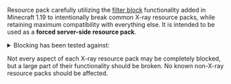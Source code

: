 Resource pack carefully utilizing the [filter block](https://minecraft.wiki/w/Pack.mcmeta) functionality added in Minecraft 1.19 to intentionally break common X-ray resource packs, while retaining maximum compatibility with everything else. It is intended to be used as a **forced server-side resource pack**.

<details>
<summary>Blocking has been tested against:</summary>

* **X-ray Ultimate**: "Xray_Ultimate_1.21_v5.2.2.zip" (Jan 12, 2025)
* **Better X-Ray ( xray )**: "Better Xray [ Vanilla ] 1.19 #1.2" (May 13, 2022)
* **Better X-Ray Lite ( xray )**: "Better Xray [ Vanilla ] Lite 1.19" (May 13, 2022)
* **BetterXray**: "BetterXray" (Jun 16, 2025)
* **FPS Xray**: "FPSXray.zip" (Jun 22, 2023)
* **Super Xray**: "Super Xray v1.0.0.zip" (Dec 14, 2021)
* **FREE Extreme Xray Download ItsJxk**: "(UNZIP) ItsJxk Supreme Xray.zip" (Nov 23, 2023)
* **Xray for Tensura**: "tensura.zip" (Jan 6, 2025)
* **X-Ray Pluss**: "X-RAY PLUS" (Jul 2, 2025)
* **X-Ray Texture Pack**: "X-RAY Texture Pack" (May 31, 2025)
* **BEG's X-Ray and Ore Outlines**: "BEG's X-Ray for 1.13 - 1.21.4" (Jan 21, 2025)

</details>


Not every aspect of each X-ray resource pack may be completely blocked, but a large part of their functionality should be broken. No known non-X-ray resource packs should be affected.
